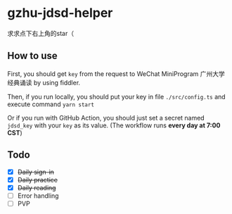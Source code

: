 # gzhu-jdsd-helper

求求点下右上角的star（

## How to use

First, you should get `key` from the request to WeChat MiniProgram 广州大学经典诵读 by using fiddler.

Then, if you run locally, you should put your key in file `./src/config.ts` and execute command `yarn start`

Or if you run with GitHub Action, you should just set a secret named `jdsd_key` with your `key` as its value. (The workflow runs **every day at 7:00 CST**)

## Todo

- [x] ~~Daily sign-in~~
- [x] ~~Daily practice~~
- [x] ~~Daily reading~~
- [ ] Error handling
- [ ] PVP
